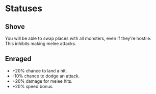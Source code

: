 # Statuses

## Shove

You will be able to swap places with all monsters, even if they're hostile. This
inhibits making melee attacks.

## Enraged

- +20% chance to land a hit.
- -10% chance to dodge an attack.
- +20% damage for melee hits.
- +20% speed bonus.
